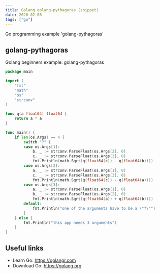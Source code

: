 ```yaml
---
title: Golang golang-pythagoras (snippet)
date: 2020-02-08
tags: ["go"]
---
```

Go programming example 'golang-pythagoras'


## golang-pythagoras

Golang beginners example: golang-pythagoras

```go
package main

import (
	"fmt"
	"math"
	"os"
	"strconv"
)

func q(a float64) float64 {
	return a * a
}

func main() {
	if len(os.Args) == 4 {
		switch "?" {
		case os.Args[1]:
			b, _ := strconv.ParseFloat(os.Args[2], 0)
			c, _ := strconv.ParseFloat(os.Args[3], 0)
			fmt.Println(math.Sqrt(q(float64(c)) - q(float64(b))))
		case os.Args[2]:
			a, _ := strconv.ParseFloat(os.Args[1], 0)
			c, _ := strconv.ParseFloat(os.Args[3], 0)
			fmt.Println(math.Sqrt(q(float64(c)) - q(float64(a))))
		case os.Args[3]:
			a, _ := strconv.ParseFloat(os.Args[1], 0)
			b, _ := strconv.ParseFloat(os.Args[2], 0)
			fmt.Println(math.Sqrt(q(float64(a)) + q(float64(b))))
		default:
			fmt.Println("one of the arguments have to be a \"?\"")
		}
	} else {
		fmt.Println("this app needs 3 arguments")
	}
}

```

## Useful links

- Learn Go: https://golangr.com
- Download Go: https://golang.org
